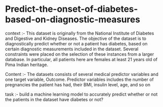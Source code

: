 # Predict-the-onset-of-diabetes-based-on-diagnostic-measures
context  :- 
This dataset is originally from the National Institute of Diabetes and Digestive and Kidney Diseases. The objective of the dataset is to diagnostically predict whether or not a patient has diabetes, based on certain diagnostic measurements included in the dataset. Several constraints were placed on the selection of these instances from a larger database. In particular, all patients here are females at least 21 years old of Pima Indian heritage.

Content :-
The datasets consists of several medical predictor variables and one target variable, Outcome. Predictor variables includes the number of pregnancies the patient has had, their BMI, insulin level, age, and so on

task :- 
build a machine learning model to accurately predict whether or not the patients in the dataset have diabetes or not?
